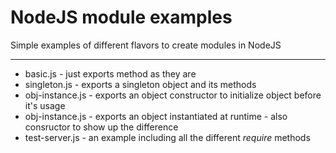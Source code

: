 # NodeJS module examples

Simple examples of different flavors to create modules in NodeJS

----------------------------

* basic.js - just exports method as they are
* singleton.js - exports a singleton object and its methods
* obj-instance.js - exports an object constructor to initialize object before it's usage
* obj-instance.js - exports an object instantiated at runtime - also consructor to show up the difference
* test-server.js - an example including all the different *require* methods

